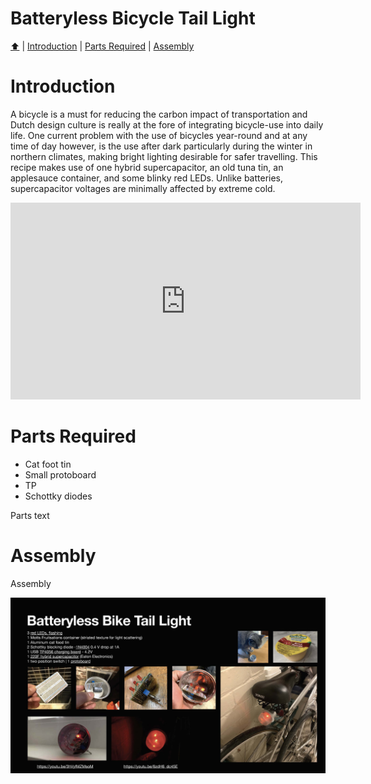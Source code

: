 <!DOCTYPE html>
<h1>Batteryless Bicycle Tail Light</h1>
<p><a href="README.md"> ⬆️</a> | <a href="batterylessbiketaillight.md#Introduction">Introduction</a> | <a href="batterylessbiketaillight.md#partslist">Parts Required</a> | <a href="batterylessbiketaillight.md#assembly">Assembly</a></p>
<h1 id="introduction">Introduction</h1>                                                                         
<p>A bicycle is a must for reducing the carbon impact of transportation and Dutch design culture is really at the fore of integrating bicycle-use into daily life.  One current problem with the use of bicycles year-round and at any time of day however, is the use after dark particularly during the winter in northern climates, making bright lighting desirable for safer travelling.   This recipe makes use of one hybrid supercapacitor, an old tuna tin, an applesauce container, and some blinky red LEDs.  Unlike batteries, supercapacitor voltages are minimally affected by extreme cold.</p>
<iframe width="560" height="315" src="https://www.youtube.com/embed/6zdH6_dc45E?si=ZIIvAguC8RkFK78n" title="YouTube video player" frameborder="0" allow="accelerometer; autoplay; clipboard-write; encrypted-media; gyroscope; picture-in-picture; web-share" referrerpolicy="strict-origin-when-cross-origin" allowfullscreen></iframe>
<h1 id="partslist">Parts Required</h1> 
<ul>
  <li>Cat foot tin</li>
  <li>Small protoboard</li>
  <li>TP</li>
  <li>Schottky diodes</li>
</ul>
<p>Parts text</p>
<h1 id="assembly">Assembly</h1> 
<p>Assembly</p>
<img src="Hardware_Hacks_for_Batteryless_Energy_Harvesting_Computing_Page_11.jpg" width="1024">
</html>

